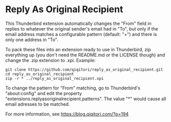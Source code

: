 # Reply As Original Recipient

This Thunderbird extension automatically changes the "From" field in replies to whatever the original sender's email had in "To", but only if the email address matches a configurable pattern (default: "*+*") and there is only one address in "To".

To pack these files into an extension ready to use in Thunderbird, zip everything up (you don't need the README.md or the LICENSE though) and change the .zip extension to .xpi.
Example:
```
git clone https://github.com/qiqitori/reply_as_original_recipient.git
cd reply_as_original_recipient
zip -r * ../reply_as_original_recipient.xpi
```

To change the pattern for "From" matching, go to Thunderbird's "about:config" and edit the property
"extensions.replyasoriginalrecipient.patterns". The value "*" would cause all email adresses to be matched.

For more information, see https://blog.qiqitori.com/?p=194
